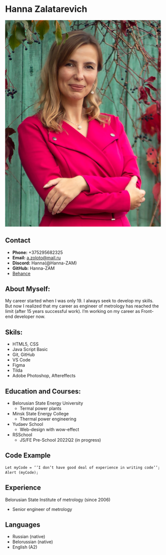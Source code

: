 # **Hanna Zalatarevich**

![ ](avatar.jpg)

## **Contact**
+ **Phone:** +375295682325
+ **Email:** a.zoloto@mail.ru
+ **Discord:** Hanna(@Hanna-ZAM)
+ **GitHub:** Hanna-ZAM
+ [Behance]( https://www.behance.net/hannazalatar)

## **About Myself:**
My career started when I was only 19. I always seek to develop my skills. But now I realized that my career as engineer of metrology has reached the limit (after 15 years successful work).  I’m working on my career as Front-end developer now.

## **Skils:**
+ HTML5, CSS
+ Java Script Basic
+ Git, GitHub
+ VS Code
+ Figma
+ Tilda
+ Adobe Photoshop, Aftereffects

## **Education and Courses:**
+ Belorusian State Energy University
    + Termal power plants
+ Minsk State Energy College
    + Thermal power engineering 
+ Yudaev School 
    + Web-design with wow-effect
+ RSSchool
    + JS/FE Pre-School 2022Q2 (in progress)

## **Code Example**
```
Let myCode = ’’I don’t have good deal of experience in writing code’’;
Alert (myCode);
```

## **Experience**
Belorusian State Institute of metrology (since 2006)
+ Senior engineer of metrology

## **Languages**
+ Russian (native)
+ Belorussian (native)
+ English (A2) 